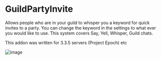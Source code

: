 # GuildPartyInvite

Allows people who are in your guild to whisper you a keyword for quick invites to a party. You can change the keyword in the settings to what ever you would like to use. This system covers Say, Yell, Whisper, Guild chats. 

This addon was written for 3.3.5 servers (Project Epoch) etc

![image](https://github.com/Bennylavaa/GuildPartyInvite/assets/165105701/d411aaba-c666-4fb8-8e8f-73c2d086ff7a)

